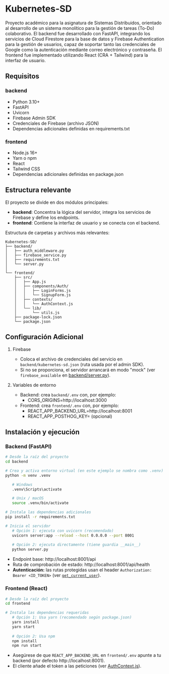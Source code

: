 # Kubernetes-SD

Proyecto académico para la asignatura de Sistemas Distribuidos, orientado al desarrollo de un sistema monolítico para la gestión de tareas (To-Do) colaborativo. El backend fue desarrollado con FastAPI, integrando los servicios de Cloud Firestore para la base de datos y Firebase Authentication para la gestión de usuarios, capaz de soportar tanto las credenciales de Google como la autenticación mediante correo electrónico y contraseña. El frontend fue implementado utilizando React (CRA + Tailwind) para la interfaz de usuario.

## Requisitos

### backend
- Python 3.10+
- FastAPI
- Uvicorn
- Firebase Admin SDK
- Credenciales de Firebase (archivo JSON)
- Dependencias adicionales definidas en requirements.txt

### frontend
- Node.js 16+
- Yarn o npm
- React
- Tailwind CSS
- Dependencias adicionales definidas en package.json

## Estructura relevante
El proyecto se divide en dos módulos principales:
- **backend**: Concentra la lógica del servidor, integra los servicios de Firebase y define los endpoints.
- **frontend**: Contiene la interfaz de usuario y se conecta con el backend.

Estructura de carpetas y archivos más relevantes:

```plaintext
Kubernetes-SD/
├── backend/
│   ├── auth_middleware.py
│   ├── firebase_service.py
│   ├── requirements.txt
│   └── server.py
│
└── frontend/
    ├── src/
    │   ├── App.js
    │   ├── components/Auth/
    │   │   ├── LoginForms.js
    │   │   └── SignupForm.js
    │   ├── contexts/
    │   │   └── AuthContext.js
    │   └── lib/
    │       └── utils.js
    ├── package-lock.json
    └── package.json
```
## Configuración Adicional
1. Firebase
   - Coloca el archivo de credenciales del servicio en `backend/kubernetes-sd.json` (ruta usada por el admin SDK).
   - Si no se proporciona, el servidor arrancará en modo "mock" (ver `firebase_available` en [backend/server.py](backend/server.py)).

2. Variables de entorno
   - Backend: crea `backend/.env` con, por ejemplo:
     - CORS_ORIGINS=http://localhost:3000
   - Frontend: crea `frontend/.env` con, por ejemplo:
     - REACT_APP_BACKEND_URL=http://localhost:8001
     - REACT_APP_POSTHOG_KEY=  (opcional)

## Instalación y ejecución
### Backend (FastAPI)
```bash
# Desde la raíz del proyecto
cd backend

# Crea y activa entorno virtual (en este ejemplo se nombra como .venv)
python -m venv .venv

   # Windows
   .venv\Scripts\activate

   # Unix / macOS
   source .venv/bin/activate

# Instala las dependencias adicionales
pip install -r requirements.txt

# Inicia el servidor
   # Opción 1: ejecuta con uvicorn (recomendado)
   uvicorn server:app --reload --host 0.0.0.0 --port 8001
   
   # Opción 2: ejecuta directamente (tiene guardia __main__)
   python server.py
```

- Endpoint base: http://localhost:8001/api
- Ruta de comprobación de estado: http://localhost:8001/api/health
- **Autenticación:** las rutas protegidas usan el header `Authorization: Bearer <ID_TOKEN>` (ver [`get_current_user`](backend/auth_middleware.py)).

### Frontend (React)
```bash
# Desde la raíz del proyecto
cd frontend

# Instala las dependencias requeridas
   # Opción 1: Usa yarn (recomendado según package.json)
   yarn install
   yarn start
   
   # Opción 2: Usa npm
   npm install
   npm run start
```

- Asegúrese de que `REACT_APP_BACKEND_URL` en `frontend/.env` apunte a tu backend (por defecto http://localhost:8001).
- El cliente añade el token a las peticiones (ver [AuthContext.js](frontend/src/contexts/AuthContext.js)).
